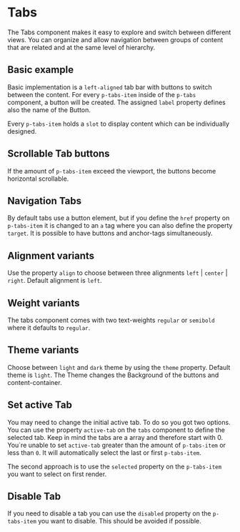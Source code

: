 # Tabs

The Tabs component makes it easy to explore and switch between different views. You can organize and allow navigation
between groups of content that are related and at the same level of hierarchy.

## Basic example

Basic implementation is a `left-aligned` tab bar with buttons to switch between the content. For every `p-tabs-item` inside of the `p-tabs` component, a button
will be created. The assigned `label` property defines also the name of the Button.

Every `p-tabs-item` holds a `slot` to display content which can be individually designed. 

<Playground>
  <template>
     <p-tabs>
       <p-tabs-item label="Item One">Tab Content One</p-tabs-item>
       <p-tabs-item label="Item Two">Tab Content Two</p-tabs-item>
       <p-tabs-item label="Item Three">Tab Content Three</p-tabs-item>
     </p-tabs>
  </template>
</Playground>

## Scrollable Tab buttons

If the amount of `p-tabs-item` exceed the viewport, the buttons become horizontal scrollable. 

## Navigation Tabs

By default tabs use a button element, but if you define the `href` property on `p-tabs-item` it is changed to an `a` tag where you can also define the property `target`.
It is possible to have buttons and anchor-tags simultaneously. 

<Playground>
  <template>
     <p-tabs>
       <p-tabs-item label="Item One">Tab Content One</p-tabs-item>
       <p-tabs-item label="Item Two">Tab Content Two</p-tabs-item>
       <p-tabs-item label="Item Three" href="https://porsche.com" target="_blank"></p-tabs-item>
     </p-tabs>
  </template>
</Playground>

## Alignment variants

Use the property `align` to choose between three alignments `left` | `center` | `right`. Default alignment is `left`.

<Playground>
  <template #configurator>
    <select v-model="alignment">
      <option disabled>Select alignment mode</option>
      <option selected value="left">Left</option>
      <option value="center">Center</option>
      <option value="right">Right</option>
    </select>
  </template>
  <template>
     <p-tabs :align="alignment">
       <p-tabs-item label="Item One">Tab Content One</p-tabs-item>
       <p-tabs-item label="Item Two">Tab Content Two</p-tabs-item>
       <p-tabs-item label="Item Three">Tab Content Three</p-tabs-item>
     </p-tabs>
  </template>
</Playground>

## Weight variants

The tabs component comes with two text-weights `regular` or `semibold` where it defaults to `regular`.

<Playground>
  <template #configurator>
    <select v-model="weight">
      <option disabled>Select weight</option>
      <option selected value="regular">Regular</option>
      <option value="semibold">SemiBold</option>
    </select>
  </template>
  <template>
     <p-tabs :weight="semibold">
       <p-tabs-item label="Item One">Tab Content One</p-tabs-item>
       <p-tabs-item label="Item Two">Tab Content Two</p-tabs-item>
       <p-tabs-item label="Item Three">Tab Content Three</p-tabs-item>
     </p-tabs>
  </template>
</Playground>

## Theme variants

Choose between `light` and `dark` theme by using the `theme` property. Default theme is `light`.
The Theme changes the Background of the buttons and content-container.

<Playground>
  <template #configurator>
    <select v-model="theme">
      <option disabled>Select theme</option>
      <option selected value="light">Light</option>
      <option value="dark">Dark</option>
    </select>
  </template>
  <template>
     <p-tabs theme="dark">
       <p-tabs-item label="Item One">Tab Content One</p-tabs-item>
       <p-tabs-item label="Item Two">Tab Content Two</p-tabs-item>
       <p-tabs-item label="Item Three">Tab Content Three</p-tabs-item>
     </p-tabs>
  </template>
</Playground>

## Set active Tab

You may need to change the initial active tab. To do so you got two options. You can use the property `active-tab` on the `tabs` component to define the
selected tab. Keep in mind the tabs are a array and therefore start with 0. You´re unable to set `active-tab` greater than the amount of `p-tabs-item` or less than `0`.
It will automatically select the last or first `p-tabs-item`.

The second approach is to use the `selected` property on the `p-tabs-item` you want to select on first render.

<Playground>
  <template>
     <p-tabs active-tab="1">
       <p-tabs-item label="Item One">Tab Content One</p-tabs-item>
       <p-tabs-item label="Item Two">Tab Content Two</p-tabs-item>
       <p-tabs-item label="Item Three">Tab Content Three</p-tabs-item>
     </p-tabs>
  </template>
</Playground>

<Playground>
  <template>
     <p-tabs>
       <p-tabs-item label="Item One">Tab Content One</p-tabs-item>
       <p-tabs-item label="Item Two" selected>Tab Content Two</p-tabs-item>
       <p-tabs-item label="Item Three">Tab Content Three</p-tabs-item>
     </p-tabs>
  </template>
</Playground>

## Disable Tab

If you need to disable a tab you can use the `disabled` property on the `p-tabs-item` you want to disable. This should be avoided if possible.

<Playground>
  <template>
     <p-tabs>
       <p-tabs-item label="Item One">Tab Content One</p-tabs-item>
       <p-tabs-item label="Item Two">Tab Content Two</p-tabs-item>
       <p-tabs-item label="Item Three" disabled>Tab Content Three</p-tabs-item>
     </p-tabs>
  </template>
</Playground>

<script lang="ts">
  import Vue from 'vue';
import Component from 'vue-class-component';
  
  @Component
  export default class PlaygroundTabs extends Vue {
   public alignment: string = 'left';
   public theme: string = 'light';
   public weight: string = 'regular';
   
  }
</script>